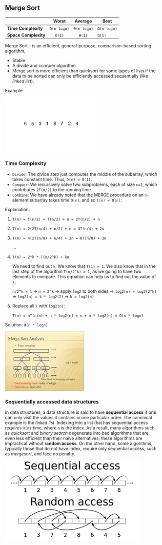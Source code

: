 ## Merge Sort

|  | Worst | Average | Best |
|:--|:-:|:-:|---|
| __Time Complexity__ | `O(n logn)` | `θ(n logn)` | `Ω(n logn)` |
| __Space Complexity__ | `O(1)` | `θ(1)` | `Ω(1)` |

Merge Sort - is an efficient, general-purpose, comparison-based sorting algorithm.

* Stable
* A divide and conquer algorithm
* Merge sort is more efficient than quicksort for some types of lists if the data to be sorted can only be efficiently accessed sequentially (like _linked list_).

Example:

![Merge Sort Example](./images/merge-sort.gif)

### Time Complexity
* `Divide`: The divide step just computes the middle of the subarray, which takes constant time. Thus, `D(n) = O(1)`.
* `Conquer`: We recursively solve two subproblems, each of size `n=2`, which contributes `2T(n/2)` to the running time.
* `Combine`: We have already noted that the MERGE procedure on an `n`-element subarray takes time `O(n)`, and so `C(n) = O(n)`.

Explanation:
1. `T(n) = T(n/2) + T(n/2) + n = 2T(n/2) + n`
2. `T(n) = 2(2T(n/4) + n/2) + n = 4T(n/4) + 2n`
3. `T(n) = 4(2T(n/8) + n/4) + 2n = 8T(n/8) + 3n`
    
    ...

4. `T(n) = 2^k * T(n/2^k) + kn`

    We need to find out `k`. We know that `T(1) = 1`. We also know that in the last step of the algorithm `T(n/2^k) = 1`, as we going to have two elements to compare. This equation can help us to find out the value of `k`.

    `n/2^k = 1` => `n = 2^k` => apply `log2` to both sides => `log2(n) = log2(2^k)` => `log2(n) = k * log2(2)` => `k = log2(n)`

5. Replace all `k` with `log2(n)`:

    `T(n) = nT(n/n) + n * log2(n) = n + n * log2(n) = O(n * logn)`

Solution: `O(n * logn)`

![Merge Sort Analysis](./images/merge-sort-analysis.jpeg)

### Sequentially accessed data structures
In data structures, a data structure is said to have __sequential access__ if one can only visit the values it contains in one particular order. The canonical example is the _linked list_. Indexing into a list that has sequential access requires `O(n)` time, where `n` is the index. As a result, many algorithms such as _quicksort_ and _binary search_ degenerate into bad algorithms that are even less efficient than their naive alternatives; these algorithms are impractical without __random access__. On the other hand, some algorithms, typically those that do not have index, require only sequential access, such as _mergesort_, and face no penalty.

![random-vs-sequential-access](./images/random_vs_sequential_access.png)